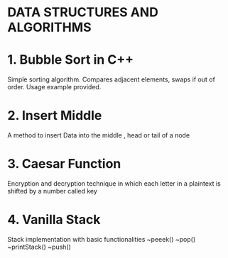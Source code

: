 # DATA STRUCTURES AND ALGORITHMS

# 1. Bubble Sort in C++
Simple sorting algorithm. Compares adjacent elements, swaps if out of order. Usage example provided.
# 2. Insert Middle
A method to insert Data into the middle , head or tail of a node
# 3. Caesar Function
Encryption and decryption technique  in which each letter in a plaintext is shifted by a number called key
# 4. Vanilla Stack
Stack implementation with basic functionalities
        ~peeek()
        ~pop()
        ~printStack()
        ~push()
